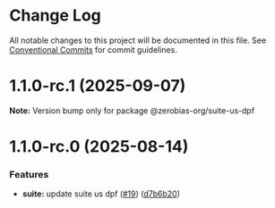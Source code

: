 # Change Log

All notable changes to this project will be documented in this file.
See [Conventional Commits](https://conventionalcommits.org) for commit guidelines.

# 1.1.0-rc.1 (2025-09-07)

**Note:** Version bump only for package @zerobias-org/suite-us-dpf





# 1.1.0-rc.0 (2025-08-14)


### Features

* **suite:** update suite us dpf ([#19](https://github.com/zerobias-org/suite/issues/19)) ([d7b6b20](https://github.com/zerobias-org/suite/commit/d7b6b20a80bf4475c3f42b90201740570f4b9fa4))
